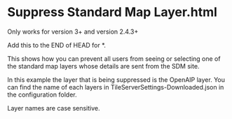 # Suppress Standard Map Layer.html
Only works for version 3+ and version 2.4.3+

Add this to the END of HEAD for *.

This shows how you can prevent all users from seeing or selecting one of the
standard map layers whose details are sent from the SDM site.

In this example the layer that is being suppressed is the OpenAIP layer. You
can find the name of each layers in TileServerSettings-Downloaded.json in the
configuration folder.

Layer names are case sensitive.
